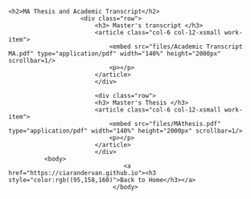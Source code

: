 <html>
	
	<h2>MA Thesis and Academic Transcript</h2>
						<div class="row">
							<h3> Master's transcript </h3>
							<article class="col-6 col-12-xsmall work-item">
								<embed src="files/Academic Transcript MA.pdf" type="application/pdf" width="140%" height="2000px" scrollbar=1/>
								<p></p>
							</article>
							</div>
							
							<div class="row">
							<h3> Master's Thesis </h3>
							<article class="col-6 col-12-xsmall work-item">
								<embed src="files/MAthesis.pdf" type="application/pdf" width="140%" height="2000px" scrollbar=1/>
								<p></p>
							</article>
							</div>
              <body>
									<a href="https://ciarandervan.github.io"><h3 style="color:rgb((95,158,160)">Back to Home</h3></a>
								 </body>
